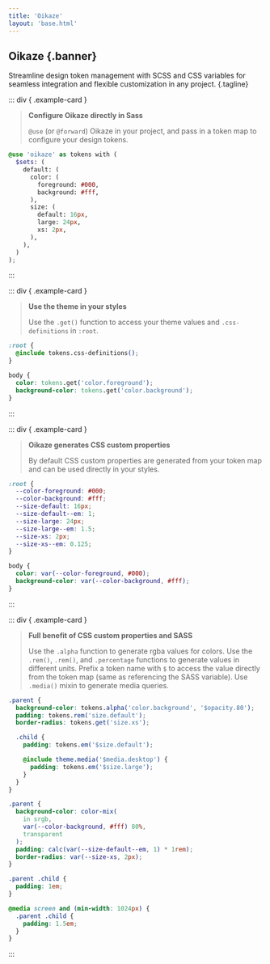 ```yaml
---
title: 'Oikaze'
layout: 'base.html'
---
```


## Oikaze {.banner}

Streamline design token management with SCSS and CSS variables for seamless integration and flexible customization in any project. {.tagline}

::: div { .example-card }

> **Configure Oikaze directly in Sass**
>
> `@use` (or `@forward`) Oikaze in your project, and pass in a token map to configure your design tokens.

```scss
@use 'oikaze' as tokens with (
  $sets: (
    default: (
      color: (
        foreground: #000,
        background: #fff,
      ),
      size: (
        default: 16px,
        large: 24px,
        xs: 2px,
      ),
    ),
  )
);
```

:::

::: div { .example-card }

> **Use the theme in your styles**
>
> Use the `.get()` function to access your theme values and `.css-definitions` in `:root`.

```css
:root {
  @include tokens.css-definitions();
}

body {
  color: tokens.get('color.foreground');
  background-color: tokens.get('color.background');
}
```

:::

::: div { .example-card }

> **Oikaze generates CSS custom properties**
>
> By default CSS custom properties are generated from your token map and can be used directly in your styles.

```css
:root {
  --color-foreground: #000;
  --color-background: #fff;
  --size-default: 16px;
  --size-default--em: 1;
  --size-large: 24px;
  --size-large--em: 1.5;
  --size-xs: 2px;
  --size-xs--em: 0.125;
}

body {
  color: var(--color-foreground, #000);
  background-color: var(--color-background, #fff);
}
```

:::

::: div { .example-card }

> **Full benefit of CSS custom properties and SASS**
>
> Use the `.alpha` function to generate rgba values for colors.
> Use the `.rem()`, `.rem()`, and `.percentage` functions to generate values in different units.
> Prefix a token name with `$` to access the value directly from the token map (same as referencing the SASS variable).
> Use `.media()` mixin to generate media queries.

```scss
.parent {
  background-color: tokens.alpha('color.background', '$opacity.80');
  padding: tokens.rem('size.default');
  border-radius: tokens.get('size.xs');

  .child {
    padding: tokens.em('$size.default');

    @include theme.media('$media.desktop') {
      padding: tokens.em('$size.large');
    }
  }
}
```

```css
.parent {
  background-color: color-mix(
    in srgb,
    var(--color-background, #fff) 80%,
    transparent
  );
  padding: calc(var(--size-default--em, 1) * 1rem);
  border-radius: var(--size-xs, 2px);
}

.parent .child {
  padding: 1em;
}

@media screen and (min-width: 1024px) {
  .parent .child {
    padding: 1.5em;
  }
}
```

:::
